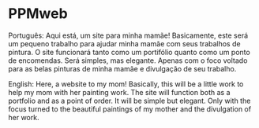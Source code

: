 # PPMweb
Português:
Aqui está, um site para minha mamãe!
Basicamente, este será um pequeno trabalho para ajudar minha mamãe com seus trabalhos de pintura. 
O site funcionará tanto como um portifólio quanto como um ponto de encomendas. 
Será simples, mas elegante. Apenas com o foco voltado para as belas pinturas de minha mamãe e divulgação de seu trabalho.  

English:
Here, a website to my mom!
Basically, this will be a little work to help my mom with her painting work. 
The site will function both as a portfolio and as a point of order. 
It will be simple but elegant. Only with the focus turned to the beautiful paintings of my mother and the divulgation of her work.
